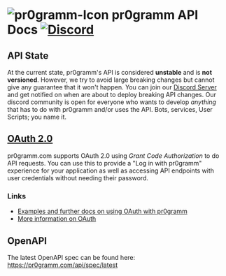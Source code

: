 # ![pr0gramm-Icon](https://pr0gramm.com/media/pr0gramm-notext.svg) pr0gramm API Docs [![Discord](https://img.shields.io/discord/966447170930757642?color=5865F2&label=Dev-Server&logo=discord&logoColor=white)](https://discord.gg/uAAnNmHRuJ)

## API State
At the current state, pr0gramm's API is considered **unstable** and is **not versioned**.
However, we try to avoid large breaking changes but cannot give any guarantee that it won't happen. You can join our [Discord Server](https://discord.gg/uAAnNmHRuJ) and get notified on when are about to deploy breaking API changes.
Our discord community is open for everyone who wants to develop _anything_ that has to do with pr0gramm and/or uses the API. Bots, services, User Scripts; you name it.

## [OAuth 2.0](OAuth.md)
pr0gramm.com supports OAuth 2.0 using *Grant Code Authorization* to do API requests.
You can use this to provide a "Log in with pr0gramm" experience for your application as well as accessing API endpoints with user credentials without needing their password.
### Links
- [Examples and further docs on using OAuth with pr0gramm](OAuth.md)
- [More information on OAuth](https://en.wikipedia.org/wiki/OAuth)

## OpenAPI
The latest OpenAPI spec can be found here:
https://pr0gramm.com/api/spec/latest
